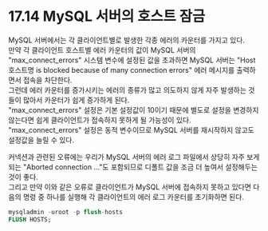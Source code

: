 # 17.14 MySQL 서버의 호스트 잠금

MySQL 서버에서는 각 클라이언트별로 발생한 각종 에러의 카운터를 가지고 있다.  
만약 각 클라이언트 호스트별 에러 카운터의 값이 MySQL 서버의 "max_connect_errors" 시스템 변수에 설정된 값을 초과하면 MySQL 서버는 "Host 호스트명 is blocked because of many connection errors" 에러 메시지를 출력하면서 접속을 차단한다.  
그런데 에러 카운터를 증가시키는 에러의 종류가 많고 의도하지 않게 자주 발생하는 것들이 많아서 카운터가 쉽게 증가하게 된다.  
"max_connect_errors" 설정은 기본 설정값이 10이기 때문에 별도로 설정을 변경하지 않는다면 쉽게 클라이언트가 접속하지 못하게 될 가능성이 있다.  
"max_connect_errors" 설정은 동적 변수이므로 MySQL 서버를 재시작하지 않고도 설정값을 늘릴 수 있다.

커넥션과 관련된 오류에는 우리가 MySQL 서버의 에러 로그 파일에서 상당히 자주 보게 되는 "Aborted connection ..."도 포함되므로 디폴트 값을 조금 더 높여서 설정해두는 것이 좋다.  
그리고 만약 이와 같은 오류로 클라이언트가 MySQL 서버에 접속하지 못하고 있다면 다음의 명령 중 하나를 실행해 각 클라이언트의 에러 로그 카운터를 초기화하면 된다.

```sql
mysqladmin -uroot -p flush-hosts
FLUSH HOSTS;
```
